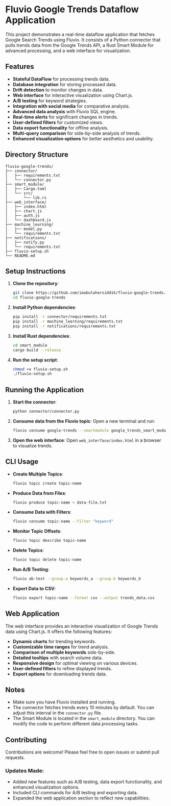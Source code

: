 # Fluvio Google Trends Dataflow Application

This project demonstrates a real-time dataflow application that fetches Google Search Trends using Fluvio. It consists of a Python connector that pulls trends data from the Google Trends API, a Rust Smart Module for advanced processing, and a web interface for visualization.

## Features
- **Stateful DataFlow** for processing trends data.
- **Database integration** for storing processed data.
- **Drift detection** to monitor changes in data.
- **Web interface** for interactive visualization using Chart.js.
- **A/B testing** for keyword strategies.
- **Integration with social media** for comparative analysis.
- **Advanced data analysis** with Fluvio SQL engine.
- **Real-time alerts** for significant changes in trends.
- **User-defined filters** for customized views.
- **Data export functionality** for offline analysis.
- **Multi-query comparison** for side-by-side analysis of trends.
- **Enhanced visualization options** for better aesthetics and usability.

## Directory Structure
```
fluvio-google-trends/
├── connector/
│   ├── requirements.txt
│   └── connector.py
├── smart_module/
│   ├── Cargo.toml
│   └── src/
│       └── lib.rs
├── web_interface/
│   ├── index.html
│   ├── chart.js
│   ├── auth.js
│   └── dashboard.js
├── machine_learning/
│   ├── model.py
│   └── requirements.txt
├── notifications/
│   ├── notify.py
│   └── requirements.txt
├── fluvio-setup.sh
└── README.md
```

## Setup Instructions
1. **Clone the repository**:
   ```bash
   git clone https://github.com/imabutahersiddik/fluvio-google-trends.git
   cd fluvio-google-trends
   ```

2. **Install Python dependencies**:
   ```bash
   pip install -r connector/requirements.txt
   pip install -r machine_learning/requirements.txt
   pip install -r notifications/requirements.txt
   ```

3. **Install Rust dependencies**:
   ```bash
   cd smart_module
   cargo build --release
   ```

4. **Run the setup script**:
   ```bash
   chmod +x fluvio-setup.sh
   ./fluvio-setup.sh
   ```

## Running the Application
1. **Start the connector**:
   ```bash
   python connector/connector.py
   ```

2. **Consume data from the Fluvio topic**:
   Open a new terminal and run:
   ```bash
   fluvio consume google-trends --smartmodule google_trends_smart_module
   ```

3. **Open the web interface**:
   Open `web_interface/index.html` in a browser to visualize trends.

## CLI Usage
- **Create Multiple Topics**:
  ```bash
  fluvio topic create topic-name
  ```

- **Produce Data from Files**:
  ```bash
  fluvio produce topic-name < data-file.txt
  ```

- **Consume Data with Filters**:
  ```bash
  fluvio consume topic-name --filter "keyword"
  ```

- **Monitor Topic Offsets**:
  ```bash
  fluvio topic describe topic-name
  ```

- **Delete Topics**:
  ```bash
  fluvio topic delete topic-name
  ```

- **Run A/B Testing**:
  ```bash
  fluvio ab-test --group-a keywords_a --group-b keywords_b
  ```

- **Export Data to CSV**:
  ```bash
  fluvio export topic-name --format csv --output trends_data.csv
  ```

## Web Application
The web interface provides an interactive visualization of Google Trends data using Chart.js. It offers the following features:
- **Dynamic charts** for trending keywords.
- **Customizable time ranges** for trend analysis.
- **Comparison of multiple keywords** side-by-side.
- **Detailed tooltips** with search volume data.
- **Responsive design** for optimal viewing on various devices.
- **User-defined filters** to refine displayed trends.
- **Export options** for downloading trends data.

## Notes
- Make sure you have Fluvio installed and running.
- The connector fetches trends every 10 minutes by default. You can adjust this interval in the `connector.py` file.
- The Smart Module is located in the `smart_module` directory. You can modify the code to perform different data processing tasks.

## Contributing
Contributions are welcome! Please feel free to open issues or submit pull requests.

### Updates Made:
- Added new features such as A/B testing, data export functionality, and enhanced visualization options.
- Included CLI commands for A/B testing and exporting data.
- Expanded the web application section to reflect new capabilities.
